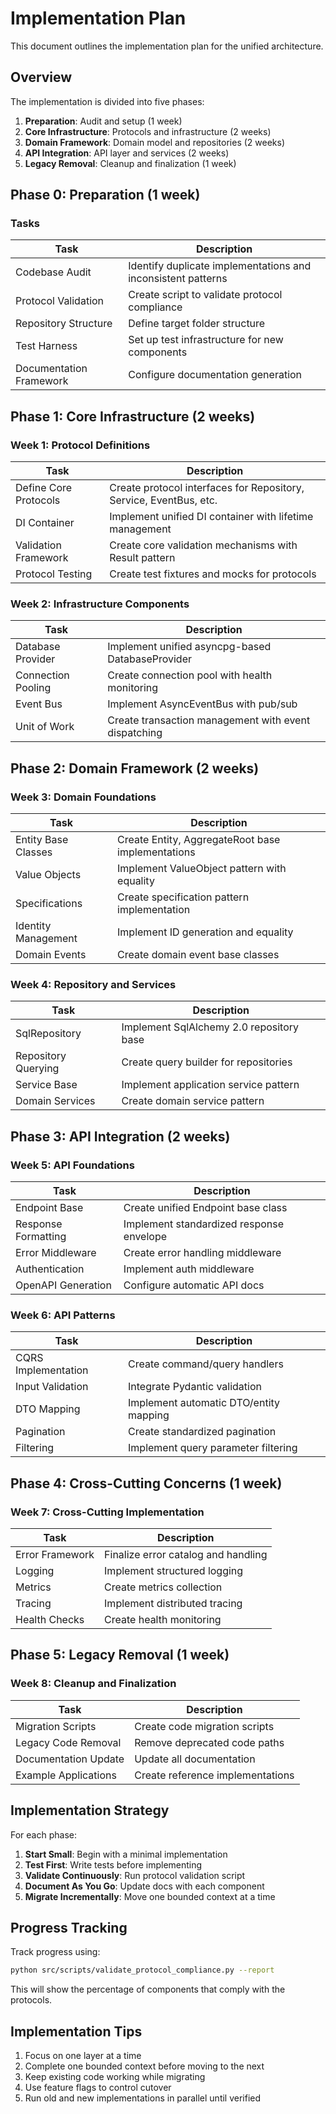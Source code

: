 # Implementation Plan

This document outlines the implementation plan for the unified architecture.

## Overview

The implementation is divided into five phases:

1. **Preparation**: Audit and setup (1 week)
2. **Core Infrastructure**: Protocols and infrastructure (2 weeks)
3. **Domain Framework**: Domain model and repositories (2 weeks)
4. **API Integration**: API layer and services (2 weeks)
5. **Legacy Removal**: Cleanup and finalization (1 week)

## Phase 0: Preparation (1 week)

### Tasks

| Task | Description |
|------|-------------|
| Codebase Audit | Identify duplicate implementations and inconsistent patterns |
| Protocol Validation | Create script to validate protocol compliance |
| Repository Structure | Define target folder structure |
| Test Harness | Set up test infrastructure for new components |
| Documentation Framework | Configure documentation generation |

## Phase 1: Core Infrastructure (2 weeks)

### Week 1: Protocol Definitions

| Task | Description |
|------|-------------|
| Define Core Protocols | Create protocol interfaces for Repository, Service, EventBus, etc. |
| DI Container | Implement unified DI container with lifetime management |
| Validation Framework | Create core validation mechanisms with Result pattern |
| Protocol Testing | Create test fixtures and mocks for protocols |

### Week 2: Infrastructure Components

| Task | Description |
|------|-------------|
| Database Provider | Implement unified asyncpg-based DatabaseProvider |
| Connection Pooling | Create connection pool with health monitoring |
| Event Bus | Implement AsyncEventBus with pub/sub |
| Unit of Work | Create transaction management with event dispatching |

## Phase 2: Domain Framework (2 weeks)

### Week 3: Domain Foundations

| Task | Description |
|------|-------------|
| Entity Base Classes | Create Entity, AggregateRoot base implementations |
| Value Objects | Implement ValueObject pattern with equality |
| Specifications | Create specification pattern implementation |
| Identity Management | Implement ID generation and equality |
| Domain Events | Create domain event base classes |

### Week 4: Repository and Services

| Task | Description |
|------|-------------|
| SqlRepository | Implement SqlAlchemy 2.0 repository base |
| Repository Querying | Create query builder for repositories |
| Service Base | Implement application service pattern |
| Domain Services | Create domain service pattern |

## Phase 3: API Integration (2 weeks)

### Week 5: API Foundations

| Task | Description |
|------|-------------|
| Endpoint Base | Create unified Endpoint base class |
| Response Formatting | Implement standardized response envelope |
| Error Middleware | Create error handling middleware |
| Authentication | Implement auth middleware |
| OpenAPI Generation | Configure automatic API docs |

### Week 6: API Patterns

| Task | Description |
|------|-------------|
| CQRS Implementation | Create command/query handlers |
| Input Validation | Integrate Pydantic validation |
| DTO Mapping | Implement automatic DTO/entity mapping |
| Pagination | Create standardized pagination |
| Filtering | Implement query parameter filtering |

## Phase 4: Cross-Cutting Concerns (1 week)

### Week 7: Cross-Cutting Implementation

| Task | Description |
|------|-------------|
| Error Framework | Finalize error catalog and handling |
| Logging | Implement structured logging |
| Metrics | Create metrics collection |
| Tracing | Implement distributed tracing |
| Health Checks | Create health monitoring |

## Phase 5: Legacy Removal (1 week)

### Week 8: Cleanup and Finalization

| Task | Description |
|------|-------------|
| Migration Scripts | Create code migration scripts |
| Legacy Code Removal | Remove deprecated code paths |
| Documentation Update | Update all documentation |
| Example Applications | Create reference implementations |

## Implementation Strategy

For each phase:

1. **Start Small**: Begin with a minimal implementation
2. **Test First**: Write tests before implementing
3. **Validate Continuously**: Run protocol validation script
4. **Document As You Go**: Update docs with each component
5. **Migrate Incrementally**: Move one bounded context at a time

## Progress Tracking

Track progress using:

```bash
python src/scripts/validate_protocol_compliance.py --report
```

This will show the percentage of components that comply with the protocols.

## Implementation Tips

1. Focus on one layer at a time
2. Complete one bounded context before moving to the next
3. Keep existing code working while migrating
4. Use feature flags to control cutover
5. Run old and new implementations in parallel until verified